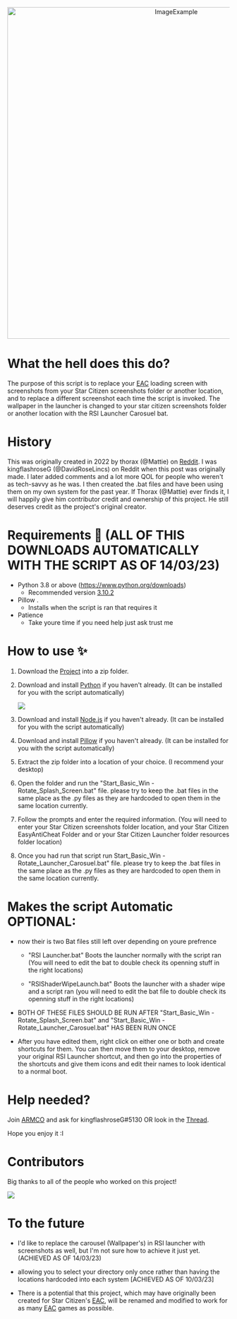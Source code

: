 <p align="center">
  <img alt="ImageExample" src="https://cdn.discordapp.com/attachments/737301647440740453/1077544580737662976/banner.png" width="750px">
</p>

# What the hell does this do?
The purpose of this script is to replace your [EAC](https://www.easy.ac/) loading screen with screenshots from your Star Citizen screenshots folder or another location, and to replace a different screenshot each time the script is invoked. The wallpaper in the launcher is changed to your star citizen screenshots folder or another location with the RSI Launcher Carosuel bat.

# History
This was originally created in 2022 by thorax (@Mattie) on [Reddit](https://www.reddit.com/r/starcitizen/comments/rkmz93/fyi_we_can_have_custom_splash_screens_now_until/). I was kingflashroseG (@DavidRoseLincs) on Reddit when this post was originally made. I later added comments and a lot more QOL for people who weren't as tech-savvy as he was. I then created the .bat files and have been using them on my own system for the past year. If Thorax (@Mattie) ever finds it, I will happily give him contributor credit and ownership of this project. He still deserves credit as the project's original creator.

# Requirements 🧾 (ALL OF THIS DOWNLOADS AUTOMATICALLY WITH THE SCRIPT AS OF 14/03/23)
- Python 3.8 or above (https://www.python.org/downloads)
  - Recommended version [3.10.2](https://www.python.org/downloads/release/python-3102/)
- Pillow .
  - Installs when the script is ran that requires it
- Patience
  - Take youre time if you need help just ask trust me


# How to use ✨
1. Download the [Project](https://github.com/DavidRoseLincs/SC-EAC-Screenshot-SplashScreen/archive/refs/heads/master.zip) into a zip folder.

2. Download and install [Python](https://www.python.org/downloads/release/python-3102/) if you haven't already. (It can be installed for you with the script automatically)

   ![](https://i.alexflipnote.dev/2Ucs5Hf.png)

3. Download and install [Node.js](https://nodejs.org/en/download/) if you haven't already. (It can be installed for you with the script automatically)

4. Download and install [Pillow](https://pypi.org/project/Pillow/) if you haven't already. (It can be installed for you with the script automatically)

5. Extract the zip folder into a location of your choice. (I recommend your desktop)

6. Open the folder and run the "Start_Basic_Win - Rotate_Splash_Screen.bat" file. please try to keep the .bat files in the same place as the .py files as they are hardcoded to open them in the same location currently.

7. Follow the prompts and enter the required information. (You will need to enter your Star Citizen screenshots folder location, and your Star Citizen EasyAntiCheat Folder and or your Star Citizen Launcher folder resources folder location)

8. Once you had run that script run Start_Basic_Win - Rotate_Launcher_Carosuel.bat" file. please try to keep the .bat files in the same place as the .py files as they are hardcoded to open them in the same location currently.



# Makes the script Automatic OPTIONAL:

- now their is two Bat files still left over depending on youre prefrence

  - "RSI Launcher.bat" Boots the launcher normally with the script ran (You will need to edit the bat to double check its openning stuff in the right locations)

  - "RSIShaderWipeLaunch.bat" Boots the launcher with a shader wipe and a script ran (you will need to edit the bat file to double check its openning stuff in the right locations) 

- BOTH OF THESE FILES SHOULD BE RUN AFTER "Start_Basic_Win - Rotate_Splash_Screen.bat" and "Start_Basic_Win - Rotate_Launcher_Carosuel.bat" HAS BEEN RUN ONCE

- After you have edited them, right click on either one or both and create shortcuts for them. You can then move them to your desktop, remove your original RSI Launcher shortcut, and then go into the properties of the shortcuts and give them icons and edit their names to look identical to a normal boot.


# Help needed?
Join [ARMCO](https://discord.gg/armco) and ask for kingflashroseG#5130 OR look in the [Thread](https://discord.com/channels/222052888531173386/1077537871382196314).

Hope you enjoy it :I

# Contributors
Big thanks to all of the people who worked on this project!

<a href="https://github.com/DavidRoseLincs/SC-EAC-Screenshot-SplashScreen/graphs/contributors">
  <img src="https://contrib.rocks/image?repo=DavidRoseLincs/SC-EAC-Screenshot-SplashScreen" />
</a>


# To the future
- I'd like to replace the carousel (Wallpaper's) in RSI launcher with screenshots as well, but I'm not sure how to achieve it just yet. (ACHIEVED AS OF 14/03/23)

- allowing you to select your directory only once rather than having the locations hardcoded into each system [ACHIEVED AS OF 10/03/23]

- There is a potential that this project, which may have originally been created for Star Citizen's [EAC](https://www.easy.ac/), will be renamed and modified to work for as many [EAC](https://www.easy.ac/) games as possible.


